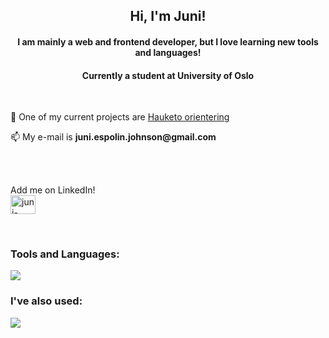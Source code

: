 <h2 align="center">Hi, I'm Juni!</h1>

<h4 align="center">I am mainly a web and frontend developer, but I love learning new tools and languages!</h3>
<h4 align="center">Currently a student at University of Oslo</h3>
<br/>

<p>🔭 One of my current projects are <a href=https://github.com/Jun1l1ll1/Hauketo_orientering>Hauketo orientering</a></p>
<!-- <p>🌱 I’m currently learning <b>Flutter</b> and <b>Dart</b> while making mobile apps</p> -->
<p>📫 My e-mail is <b>juni.espolin.johnson@gmail.com</b></p>
<br/><br/>

<p align="left"> 
  Add me on LinkedIn! <br/>
  <a href="https://linkedin.com/in/juni-espolin-johnson-118743224" target="blank"><img align="center" src="https://raw.githubusercontent.com/rahuldkjain/github-profile-readme-generator/master/src/images/icons/Social/linked-in-alt.svg" alt="juni-espolin-johnson-118743224" height="30" width="40" /></a>
</p>
<br/>

<h3 align="left">Tools and Languages:</h3>
<img src="https://skillicons.dev/icons?i=git,html,css,js,python,xd,figma,illustrator,svelte,godot" />

<h3 align="left">I've also used:</h3>
<img src="https://skillicons.dev/icons?i=androidstudio,flutter,dart,unity,blender,tailwind,photoshop,java,sqlite" />
<br/>

<!--<p><img align="center" src="https://github-readme-stats.vercel.app/api/top-langs?username=jun1l1ll1&exclude_repo=my_test_repo&show_icons=true&locale=en&layout=compact" alt="jun1l1ll1" /></p>-->
